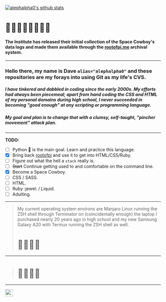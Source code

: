 [![alephalpha0's github stats](https://github-readme-stats.vercel.app/api?username=alephalpha0)](https://github.com/anuraghazra/github-readme-stats)  

# 🌌🌌✨🌌🚀👨🏼‍🚀   
  
#### The Institute has released their initial collection of the Space Cowboy's data logs and made them available through the [rootofpi.me](https://rootofpi.me) archival system.  
---  
### Hello there, my name is Dave `alias="alephalpha0"` and these repositories are my forays into using Git as my life's CVS.  
 
##### I have tinkered and dabbled in coding since the early 2000s. My efforts had always been piecemeal; apart from hand coding the CSS and HTML of my personal domains during high school, I never succeeded in becoming "good enough" at any scripting or programming language.  
  
##### My goal and plan is to change that with a clumsy, self-taught, "pincher movement" attack plan.  
---  
__TODO:__  
- [ ] Python :snake: is the main goal. Learn and practice this language.  
- [x] Bring back [rootofpi](https://rootofpi.me) and use it to get into HTML/CSS/Ruby. 
- [ ] Figure out what the hell a `stack` really is. 
- [ ] ~~Start~~ Continue getting used to and comfortable on the command line. 
- [x] Become a Space Cowboy.  
- [ ] CSS / SASS. 
- [ ] HTML. 
- [ ] Ruby :jewel: / Liquid. 
- [ ] Adulting.  
--- 
> My current operating system environs are Manjaro Linux running the ZSH 
> shell through Terminator on (coincidentally enough) the laptop I 
> purchased nearly 20 years ago in high school and my new Samsung Galaxy 
> A20 with Termux running the ZSH shell as well.
> # 🚀🚀🚀🚀

---
> # 🚀🚀🚀🚀
--- 
<a href="https://dev.to/alephalpha0"><img src="https://img.shields.io/badge/DEV.TO-%230A0A0A.svg?&style=for-the-badge&logo=dev-dot-to&logoColor=white" height=25></a>
